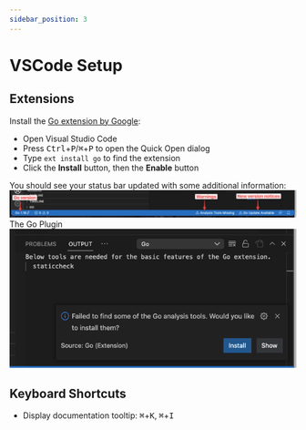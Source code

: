 ```yaml
---
sidebar_position: 3
---
```

# VSCode Setup

## Extensions

Install the [Go extension by Google](https://marketplace.visualstudio.com/items?itemName=golang.Go):

* Open Visual Studio Code
* Press <kbd>Ctrl</kbd>+<kbd>P</kbd>/<kbd>⌘</kbd>+<kbd>P</kbd> to open the Quick Open dialog
* Type `ext install go` to find the extension
* Click the **Install** button, then the **Enable** button

You should see your status bar updated with some additional information:
![VSCode Go Status](../../static/img/vscode_go_statusbar.png)
The Go Plugin
![Static Analysis Tools](../../static/img/vscode_static_analysis.png)

## Keyboard Shortcuts

* Display documentation tooltip: <kbd>&#8984;</kbd>+<kbd>K</kbd>, <kbd>&#8984;</kbd>+<kbd>I</kbd>


